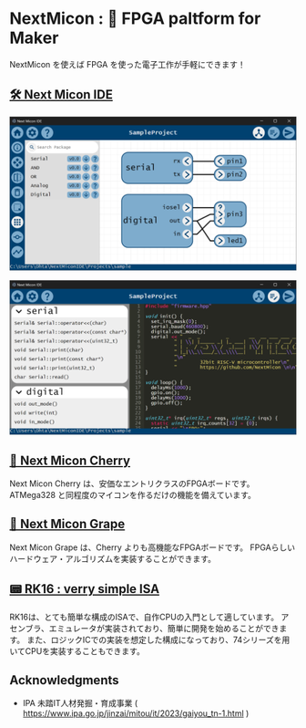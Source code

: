 # NextMicon : 🔰 FPGA paltform for Maker

NextMicon を使えば FPGA を使った電子工作が手軽にできます！

## [🛠️ Next Micon IDE](https://github.com/NextMicon/NextMiconIDE)

![](https://raw.githubusercontent.com/NextMicon/.github/main/profile/img/ide_hw.png)

![](https://raw.githubusercontent.com/NextMicon/.github/main/profile/img/ide_sw.png)

## [🍒 Next Micon Cherry](https://github.com/NextMicon/NextMiconCherry)

Next Micon Cherry は、安価なエントリクラスのFPGAボードです。
ATMega328 と同程度のマイコンを作るだけの機能を備えています。

## [🍇 Next Micon Grape](https://github.com/NextMicon/NextMiconGrape)

Next Micon Grape は、Cherry よりも高機能なFPGAボードです。
FPGAらしいハードウェア・アルゴリズムを実装することができます。

## [📟 RK16 : verry simple ISA](https://github.com/kanade-k-1228/RISC-K)

RK16は、とても簡単な構成のISAで、自作CPUの入門として適しています。
アセンブラ、エミュレータが実装されており、簡単に開発を始めることができます。
また、ロジックICでの実装を想定した構成になっており、74シリーズを用いてCPUを実装することもできます。

## Acknowledgments

 - IPA 未踏IT人材発掘・育成事業 ( https://www.ipa.go.jp/jinzai/mitou/it/2023/gaiyou_tn-1.html )
